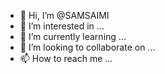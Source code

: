 - 👋 Hi, I’m @SAMSAIMI
- 👀 I’m interested in ...
- 🌱 I’m currently learning ...
- 💞️ I’m looking to collaborate on ...
- 📫 How to reach me ...

<!---
SAMSAIMI/SAMSAIMI is a ✨ special ✨ repository because its `README.md` (this file) appears on your GitHub profile.
You can click the Preview link to take a look at your changes.
--->
